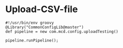 # Upload-CSV-file
```
#!/usr/bin/env groovy
@Library("CommonConfigLib@master")
def pipeline = new com.mcd.config.uploadTesting()

pipeline.runPipeline();
```
